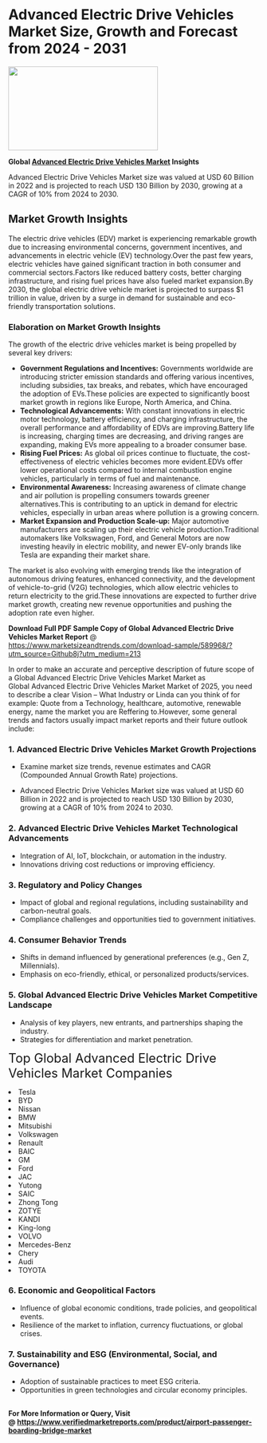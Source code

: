 <H1>Advanced Electric Drive Vehicles Market Size, Growth and Forecast from 2024 - 2031</H1><img class="aligncenter size-medium wp-image-584254" src="https://thirdeyenews.in/wp-content/uploads/2024/09/Global-Market-Research-300x168.jpeg" alt="" width="300" height="168" /><p><strong>Global&nbsp;<a href="https://www.marketsizeandtrends.com/download-sample/589968/?utm_source=Github8j?utm_medium=213">Advanced Electric Drive Vehicles Market</a> Insights</strong></p><p>Advanced Electric Drive Vehicles Market size was valued at USD 60 Billion in 2022 and is projected to reach USD 130 Billion by 2030, growing at a CAGR of 10% from 2024 to 2030.</p><p><h2>Market Growth Insights</h2> <p>The electric drive vehicles (EDV) market is experiencing remarkable growth due to increasing environmental concerns, government incentives, and advancements in electric vehicle (EV) technology.Over the past few years, electric vehicles have gained significant traction in both consumer and commercial sectors.Factors like reduced battery costs, better charging infrastructure, and rising fuel prices have also fueled market expansion.By 2030, the global electric drive vehicle market is projected to surpass $1 trillion in value, driven by a surge in demand for sustainable and eco-friendly transportation solutions.</p> <h3>Elaboration on Market Growth Insights</h3> <p>The growth of the electric drive vehicles market is being propelled by several key drivers:</p> <ul> <li><strong>Government Regulations and Incentives:</strong> Governments worldwide are introducing stricter emission standards and offering various incentives, including subsidies, tax breaks, and rebates, which have encouraged the adoption of EVs.These policies are expected to significantly boost market growth in regions like Europe, North America, and China.</li> <li><strong>Technological Advancements:</strong> With constant innovations in electric motor technology, battery efficiency, and charging infrastructure, the overall performance and affordability of EDVs are improving.Battery life is increasing, charging times are decreasing, and driving ranges are expanding, making EVs more appealing to a broader consumer base.</li> <li><strong>Rising Fuel Prices:</strong> As global oil prices continue to fluctuate, the cost-effectiveness of electric vehicles becomes more evident.EDVs offer lower operational costs compared to internal combustion engine vehicles, particularly in terms of fuel and maintenance.</li> <li><strong>Environmental Awareness:</strong> Increasing awareness of climate change and air pollution is propelling consumers towards greener alternatives.This is contributing to an uptick in demand for electric vehicles, especially in urban areas where pollution is a growing concern.</li> <li><strong>Market Expansion and Production Scale-up:</strong> Major automotive manufacturers are scaling up their electric vehicle production.Traditional automakers like Volkswagen, Ford, and General Motors are now investing heavily in electric mobility, and newer EV-only brands like Tesla are expanding their market share.</li> </ul> <p>The market is also evolving with emerging trends like the integration of autonomous driving features, enhanced connectivity, and the development of vehicle-to-grid (V2G) technologies, which allow electric vehicles to return electricity to the grid.These innovations are expected to further drive market growth, creating new revenue opportunities and pushing the adoption rate even higher.</p> <p><span class=""><strong>Download Full PDF Sample Copy of Global Advanced Electric Drive Vehicles Market Report</strong> @ <a href="https://www.marketsizeandtrends.com/download-sample/589968/?utm_source=Github8j?utm_medium=213" target="_blank">https://www.marketsizeandtrends.com/download-sample/589968/?utm_source=Github8j?utm_medium=213</a></span></p><p>In order to make an accurate and perceptive description of future scope of a Global&nbsp;Advanced Electric Drive Vehicles Market Market as Global&nbsp;Advanced Electric Drive Vehicles Market Market of 2025, you need to describe a clear Vision &ndash; What Industry or Linda can you think of for example: Quote from a Technology, healthcare, automotive, renewable energy, name the market you are Reffering to.However, some general trends and factors usually impact market reports and their future outlook include:</p><h3>1.&nbsp;<strong>Advanced Electric Drive Vehicles Market Growth Projections</strong></h3><ul><li>Examine market size trends, revenue estimates and CAGR (Compounded Annual Growth Rate) projections.</li><li><p>Advanced Electric Drive Vehicles Market size was valued at USD 60 Billion in 2022 and is projected to reach USD 130 Billion by 2030, growing at a CAGR of 10% from 2024 to 2030.</p></li></ul><h3>2.&nbsp;<strong>Advanced Electric Drive Vehicles Market Technological Advancements</strong></h3><ul><li>Integration of AI, IoT, blockchain, or automation in the industry.</li><li>Innovations driving cost reductions or improving efficiency.</li></ul><h3>3.&nbsp;<strong>Regulatory and Policy Changes</strong></h3><ul><li>Impact of global and regional regulations, including sustainability and carbon-neutral goals.</li><li>Compliance challenges and opportunities tied to government initiatives.</li></ul><h3>4.&nbsp;<strong>Consumer Behavior Trends</strong></h3><ul><li>Shifts in demand influenced by generational preferences (e.g., Gen Z, Millennials).</li><li>Emphasis on eco-friendly, ethical, or personalized products/services.</li></ul><h3>5.&nbsp;<strong>Global Advanced Electric Drive Vehicles Market Competitive Landscape</strong></h3><ul><li>Analysis of key players, new entrants, and partnerships shaping the industry.</li><li>Strategies for differentiation and market penetration.</li></ul><p data-pm-slice="1 1 []"><span style="color: inherit; font-family: inherit; font-size: 25px;">Top Global Advanced Electric Drive Vehicles Market Companies</span></p><div class="" data-test-id=""><p><li>Tesla</li><li> BYD</li><li> Nissan</li><li> BMW</li><li> Mitsubishi</li><li> Volkswagen</li><li> Renault</li><li> BAIC</li><li> GM</li><li> Ford</li><li> JAC</li><li> Yutong</li><li> SAIC</li><li> Zhong Tong</li><li> ZOTYE</li><li> KANDI</li><li> King-long</li><li> VOLVO</li><li> Mercedes-Benz</li><li> Chery</li><li> Audi</li><li> TOYOTA</li></p></div><h3>6.&nbsp;<strong>Economic and Geopolitical Factors</strong></h3><ul><li>Influence of global economic conditions, trade policies, and geopolitical events.</li><li>Resilience of the market to inflation, currency fluctuations, or global crises.</li></ul><h3>7.&nbsp;<strong>Sustainability and ESG (Environmental, Social, and Governance)</strong></h3><ul><li>Adoption of sustainable practices to meet ESG criteria.</li><li>Opportunities in green technologies and circular economy principles.</li></ul><h2><strong style="font-size: 14px;">For More Information or Query, Visit @&nbsp;</strong><a style="background-color: #ffffff; font-size: 14px;" href="https://www.marketsizeandtrends.com/report/advanced-electric-drive-vehicles-market/" target="_blank">https://www.verifiedmarketreports.com/product/airport-passenger-boarding-bridge-market</a></h2>